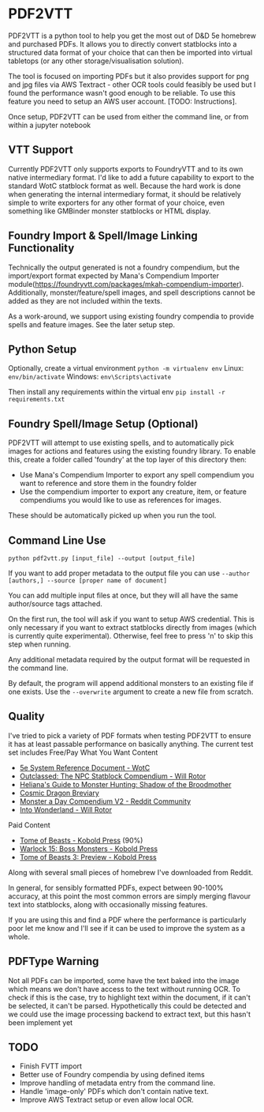 # PDF2VTT
PDF2VTT is a python tool to help you get the most out of D&D 5e homebrew and purchased PDFs. It allows you to directly convert statblocks into a structured data format of your choice that can then be imported into virtual tabletops (or any other storage/visualisation solution).

The tool is focused on importing PDFs but it also provides support for png and jpg files via AWS Textract - other OCR tools could feasibly be used but I found the performance wasn't good enough to be reliable.
To use this feature you need to setup an AWS user account. [TODO: Instructions].

Once setup, PDF2VTT can be used from either the command line, or from within a jupyter notebook

## VTT Support
Currently PDF2VTT only supports exports to FoundryVTT and to its own native intermediary format. I'd like to add a future capability to export to the standard WotC statblock format as well.
Because the hard work is done when generating the internal intermediary format, it should be relatively simple to write exporters for any other format of your choice, even something like GMBinder monster statblocks or HTML display.

## Foundry Import & Spell/Image Linking Functionality
Technically the output generated is not a foundry compendium, but the import/export format expected by Mana's Compendium Importer module(https://foundryvtt.com/packages/mkah-compendium-importer).
Additionally, monster/feature/spell images, and spell descriptions cannot be added as they are not included within the texts.

As a work-around, we support using existing foundry compendia to provide spells and feature images. See the later setup step.

## Python Setup
Optionally, create a virtual environment
`python -m virtualenv env`
Linux:
`env/bin/activate`
Windows:
`env\Scripts\activate`

Then install any requirements within the virtual env
`pip install -r requirements.txt`

## Foundry Spell/Image Setup (Optional)
PDF2VTT will attempt to use existing spells, and to automatically pick images for actions and features using the existing foundry library. To enable this, create a folder called 'foundry' at the top layer of this directory then:
- Use Mana's Compendium Importer to export any spell compendium you want to reference and store them in the foundry folder
- Use the compendium importer to export any creature, item, or feature compendiums you would like to use as references for images.

These should be automatically picked up when you run the tool.

## Command Line Use
`python pdf2vtt.py [input_file] --output [output_file]`

If you want to add proper metadata to the output file you can use
`--author [authors,] --source [proper name of document]`

You can add multiple input files at once, but they will all have the same author/source tags attached.

On the first run, the tool will ask if you want to setup AWS credential. This is only necessary if you want to extract statblocks directly from images (which is currently quite experimental). Otherwise, feel free to press 'n' to skip this step when running.

Any additional metadata required by the output format will be requested in the command line.

By default, the program will append additional monsters to an existing file if one exists. Use the `--overwrite` argument to create a new file from scratch.

## Quality
I've tried to pick a variety of PDF formats when testing PDF2VTT to ensure it has at least passable performance on basically anything. The current test set includes 
Free/Pay What You Want Content
 - [5e System Reference Document - WotC](http://media.wizards.com/2016/downloads/DND/SRD-OGL_V5.1.pdf) 
 - [Outclassed: The NPC Statblock Compendium - Will Rotor](https://www.dmsguild.com/product/302037/OUTCLASSED-The-NPC-Statblock-Compendium)
 - [Heliana's Guide to Monster Hunting: Shadow of the Broodmother](https://www.patreon.com/posts/shadow-of-5th-51970320)
 - [Cosmic Dragon Breviary](https://drive.google.com/file/d/1snCMRNy-KBle96iq-gVnytf5ENfRRMws/view)
 - [Monster a Day Compendium V2 - Reddit Community](https://drive.google.com/file/d/0B4jAv0Wgv9taVnhSZEgxaDdMakk/view?resourcekey=0-AZeaefTBEmkjtrqsoYs5_w)
 - [Into Wonderland - Will Rotor](https://www.dmsguild.com/product/352628/Into-Wonderland-A-Feywild-Setting-Book)

Paid Content
- [Tome of Beasts - Kobold Press](https://koboldpress.com/tome-of-beasts/) (90%)
- [Warlock 15: Boss Monsters - Kobold Press](https://koboldpress.com/kpstore/product/warlock-patreon-boss-monsters-pdf/)
- [Tome of Beasts 3: Preview - Kobold Press](https://koboldpress.com/tob3-preview/)
  
Along with several small pieces of homebrew I've downloaded from Reddit. 

In general, for sensibly formatted PDFs, expect between 90-100% accuracy, at this point the most common errors are simply merging flavour text into statblocks, along with occasionally missing features.

If you are using this and find a PDF where the performance is particularly poor let me know and I'll see if it can be used to improve the system as a whole.

## PDFType Warning
Not all PDFs can be imported, some have the text baked into the image which means we don't have access to the text without running OCR. To check if this is the case, try to highlight text within the document, if it can't be selected, it can't be parsed.
Hypothetically this could be detected and we could use the image processing backend to extract text, but this hasn't been implement yet

## TODO
- Finish FVTT import
- Better use of Foundry compendia by using defined items
- Improve handling of metadata entry from the command line.
- Handle 'image-only' PDFs which don't contain native text.
- Improve AWS Textract setup or even allow local OCR.
